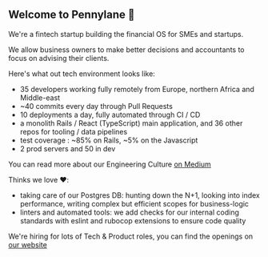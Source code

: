 ## Welcome to Pennylane 👋

We're a fintech startup building the financial OS for SMEs and startups.

We allow business owners to make better decisions and accountants to focus on advising their clients.

Here's what out tech environment looks like:
- 35 developers working fully remotely from Europe, northern Africa and Middle-east
- ~40 commits every day through Pull Requests
- 10 deployments a day, fully automated through CI / CD
- a monolith Rails / React (TypeScript) main application, and 36 other repos for tooling / data pipelines
- test coverage : ~85% on Rails, ~5% on the Javascript
- 2 prod servers and 50 in dev

You can read more about our Engineering Culture [on Medium](https://medium.com/pennylane-engineering/our-engineering-principles-ab0613a0574d)

Thinks we love ❤️:
- taking care of our Postgres DB: hunting down the N+1, looking into index performance, writing complex but efficient scopes for business-logic
- linters and automated tools: we add checks for our internal coding standards with eslint and rubocop extensions to ensure code quality

We're hiring for lots of Tech & Product roles, you can find the openings on [our website](https://www.pennylane.com/careers)

<!--

**Here are some ideas to get you started:**

🙋‍♀️ A short introduction - what is your organization all about?
🌈 Contribution guidelines - how can the community get involved?
👩‍💻 Useful resources - where can the community find your docs? Is there anything else the community should know?
🍿 Fun facts - what does your team eat for breakfast?
🧙 Remember, you can do mighty things with the power of [Markdown](https://guides.github.com/features/mastering-markdown/)
-->
